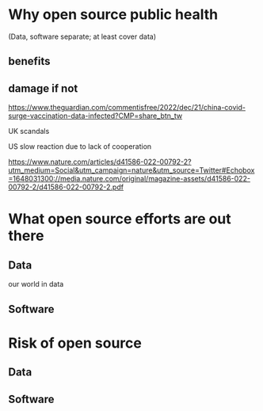 # Why open source public health

(Data, software separate; at least cover data)

## benefits 



## damage if not

https://www.theguardian.com/commentisfree/2022/dec/21/china-covid-surge-vaccination-data-infected?CMP=share_btn_tw

UK scandals

US slow reaction due to lack of cooperation

https://www.nature.com/articles/d41586-022-00792-2?utm_medium=Social&utm_campaign=nature&utm_source=Twitter#Echobox=1648031300://media.nature.com/original/magazine-assets/d41586-022-00792-2/d41586-022-00792-2.pdf

# What open source efforts are out there

## Data 

our world in data



## Software





# Risk of open source

## Data



## Software







